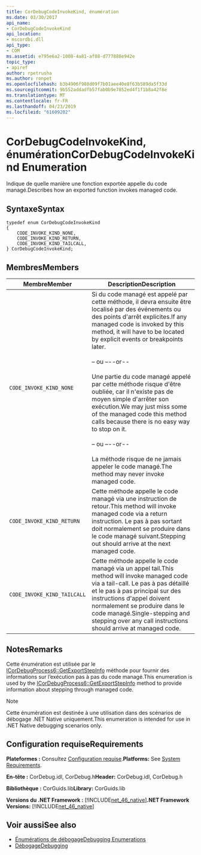 ```yaml
---
title: CorDebugCodeInvokeKind, énumération
ms.date: 03/30/2017
api_name:
- CorDebugCodeInvokeKind
api_location:
- mscordbi.dll
api_type:
- COM
ms.assetid: e795e6a2-1008-4a81-af88-d777888e942e
topic_type:
- apiref
author: rpetrusha
ms.author: ronpet
ms.openlocfilehash: b3b4906f988d09f7b01aee40e8f63b589da5f33d
ms.sourcegitcommit: 9b552addadfb57fab0b9e7852ed4f1f1b8a42f8e
ms.translationtype: MT
ms.contentlocale: fr-FR
ms.lasthandoff: 04/23/2019
ms.locfileid: "61609202"
---
```

# <a name="cordebugcodeinvokekind-enumeration"></a><span data-ttu-id="4d7f7-102">CorDebugCodeInvokeKind, énumération</span><span class="sxs-lookup"><span data-stu-id="4d7f7-102">CorDebugCodeInvokeKind Enumeration</span></span>
<span data-ttu-id="4d7f7-103">Indique de quelle manière une fonction exportée appelle du code managé.</span><span class="sxs-lookup"><span data-stu-id="4d7f7-103">Describes how an exported function invokes managed code.</span></span>  
  
## <a name="syntax"></a><span data-ttu-id="4d7f7-104">Syntaxe</span><span class="sxs-lookup"><span data-stu-id="4d7f7-104">Syntax</span></span>  
  
```  
typedef enum CorDebugCodeInvokeKind  
{  
    CODE_INVOKE_KIND_NONE,       
    CODE_INVOKE_KIND_RETURN,     
    CODE_INVOKE_KIND_TAILCALL,   
} CorDebugCodeInvokeKind;  
```  
  
## <a name="members"></a><span data-ttu-id="4d7f7-105">Membres</span><span class="sxs-lookup"><span data-stu-id="4d7f7-105">Members</span></span>  
  
|<span data-ttu-id="4d7f7-106">Membre</span><span class="sxs-lookup"><span data-stu-id="4d7f7-106">Member</span></span>|<span data-ttu-id="4d7f7-107">Description</span><span class="sxs-lookup"><span data-stu-id="4d7f7-107">Description</span></span>|  
|------------|-----------------|  
|`CODE_INVOKE_KIND_NONE`|<span data-ttu-id="4d7f7-108">Si du code managé est appelé par cette méthode, il devra ensuite être localisé par des événements ou des points d'arrêt explicites.</span><span class="sxs-lookup"><span data-stu-id="4d7f7-108">If any managed code is invoked by this method, it will have to be located by explicit events or breakpoints later.</span></span><br /><br /> <span data-ttu-id="4d7f7-109">– ou –</span><span class="sxs-lookup"><span data-stu-id="4d7f7-109">--or--</span></span><br /><br /> <span data-ttu-id="4d7f7-110">Une partie du code managé appelé par cette méthode risque d'être oubliée, car il n'existe pas de moyen simple d'arrêter son exécution.</span><span class="sxs-lookup"><span data-stu-id="4d7f7-110">We may just miss some of the managed code this method calls because there is no easy way to stop on it.</span></span><br /><br /> <span data-ttu-id="4d7f7-111">– ou –</span><span class="sxs-lookup"><span data-stu-id="4d7f7-111">--or--</span></span><br /><br /> <span data-ttu-id="4d7f7-112">La méthode risque de ne jamais appeler le code managé.</span><span class="sxs-lookup"><span data-stu-id="4d7f7-112">The method may never invoke managed code.</span></span>|  
|`CODE_INVOKE_KIND_RETURN`|<span data-ttu-id="4d7f7-113">Cette méthode appelle le code managé via une instruction de retour.</span><span class="sxs-lookup"><span data-stu-id="4d7f7-113">This method will invoke managed code via a return instruction.</span></span> <span data-ttu-id="4d7f7-114">Le pas à pas sortant doit normalement se produire dans le code managé suivant.</span><span class="sxs-lookup"><span data-stu-id="4d7f7-114">Stepping out should arrive at the next managed code.</span></span>|  
|`CODE_INVOKE_KIND_TAILCALL`|<span data-ttu-id="4d7f7-115">Cette méthode appelle le code managé via un appel tail.</span><span class="sxs-lookup"><span data-stu-id="4d7f7-115">This method will invoke managed code via a tail-call.</span></span> <span data-ttu-id="4d7f7-116">Le pas à pas détaillé et le pas à pas principal sur des instructions d'appel doivent normalement se produire dans le code managé.</span><span class="sxs-lookup"><span data-stu-id="4d7f7-116">Single-stepping and stepping over any call instructions should arrive at managed code.</span></span>|  
  
## <a name="remarks"></a><span data-ttu-id="4d7f7-117">Notes</span><span class="sxs-lookup"><span data-stu-id="4d7f7-117">Remarks</span></span>  
 <span data-ttu-id="4d7f7-118">Cette énumération est utilisée par le [ICorDebugProcess6::GetExportStepInfo](../../../../docs/framework/unmanaged-api/debugging/icordebugprocess6-getexportstepinfo-method.md) méthode pour fournir des informations sur l’exécution pas à pas du code managé.</span><span class="sxs-lookup"><span data-stu-id="4d7f7-118">This enumeration is used by the [ICorDebugProcess6::GetExportStepInfo](../../../../docs/framework/unmanaged-api/debugging/icordebugprocess6-getexportstepinfo-method.md) method to provide information about stepping through managed code.</span></span>  
  
> [!NOTE]
>  <span data-ttu-id="4d7f7-119">Cette énumération est destinée à une utilisation dans des scénarios de débogage .NET Native uniquement.</span><span class="sxs-lookup"><span data-stu-id="4d7f7-119">This enumeration is intended for use in .NET Native debugging scenarios only.</span></span>  
  
## <a name="requirements"></a><span data-ttu-id="4d7f7-120">Configuration requise</span><span class="sxs-lookup"><span data-stu-id="4d7f7-120">Requirements</span></span>  
 <span data-ttu-id="4d7f7-121">**Plateformes :** Consultez [Configuration requise](../../../../docs/framework/get-started/system-requirements.md).</span><span class="sxs-lookup"><span data-stu-id="4d7f7-121">**Platforms:** See [System Requirements](../../../../docs/framework/get-started/system-requirements.md).</span></span>  
  
 <span data-ttu-id="4d7f7-122">**En-tête :** CorDebug.idl, CorDebug.h</span><span class="sxs-lookup"><span data-stu-id="4d7f7-122">**Header:** CorDebug.idl, CorDebug.h</span></span>  
  
 <span data-ttu-id="4d7f7-123">**Bibliothèque :** CorGuids.lib</span><span class="sxs-lookup"><span data-stu-id="4d7f7-123">**Library:** CorGuids.lib</span></span>  
  
 <span data-ttu-id="4d7f7-124">**Versions du .NET Framework :** [!INCLUDE[net_46_native](../../../../includes/net-46-native-md.md)]</span><span class="sxs-lookup"><span data-stu-id="4d7f7-124">**.NET Framework Versions:** [!INCLUDE[net_46_native](../../../../includes/net-46-native-md.md)]</span></span>  
  
## <a name="see-also"></a><span data-ttu-id="4d7f7-125">Voir aussi</span><span class="sxs-lookup"><span data-stu-id="4d7f7-125">See also</span></span>

- [<span data-ttu-id="4d7f7-126">Énumérations de débogage</span><span class="sxs-lookup"><span data-stu-id="4d7f7-126">Debugging Enumerations</span></span>](../../../../docs/framework/unmanaged-api/debugging/debugging-enumerations.md)
- [<span data-ttu-id="4d7f7-127">Débogage</span><span class="sxs-lookup"><span data-stu-id="4d7f7-127">Debugging</span></span>](../../../../docs/framework/unmanaged-api/debugging/index.md)
